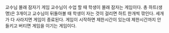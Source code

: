 교수님 몰래 잠자기 게임
교수님이 수업 할 때 학생이 몰래 잠자는 게임이다. 총 하트(생명)은 3개이고 교수님이 뒤돌아볼 때 학생이 자는 것이 걸리면 하트 한개씩 깎인다. 세개가 다 사라지면 게임이 종료된다. 게임이 시작하면 제한시간이 있는데 제한시간까지 안들키고 버티면 게임을 이기는 게임이다.
